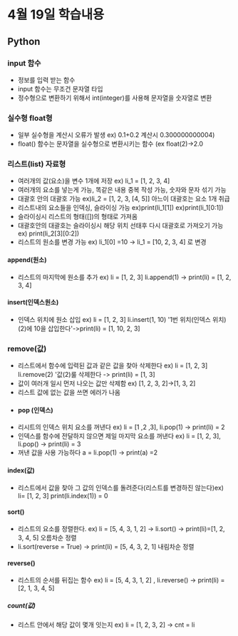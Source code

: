 # 4월 19일 학습내용
## Python
### input 함수
- 정보를 입력 받는 함수
- input 함수는 무조건 문자열 타입
- 정수형으로 변환하기 위해서 int(integer)를 사용해 문자열을 숫자열로 변환
### 실수형 float형
- 일부 실수형을 계산시 오류가 발생 ex) 0.1+0.2 계산시 0.300000000004)
- float() 함수는 문자열을 실수형으로 변환시키는 함수 (ex float(2)->2.0
### 리스트(list) 자료형
- 여러개의 값(요소)을 변수 1개에 저장 ex) li_1 = [1, 2, 3, 4]
- 여러개의 요소를 넣는게 가능, 똑같은 내용 중복 작성 가능, 숫자와 문자 섞기 가능
- 대괄호 안의 대괄호 가능 ex)li_2 = [1, 2, 3, [4, 5]] 아느이 대괄호는 요소 1개 취급
- 리스트내의 요소들을 인덱싱, 슬라이싱 가능 ex)print(li_1[1]) ex)print(li_1[0:1])
- 슬라이싱시 리스트의 형태([])의 형태로 가져옴
- 대괄호안의 대괄호는 슬라이싱시 해당 위치 선태후 다시 대괄호로 가져오기 가능 ex) print(li_2[3][0:2])
- 리스트의 원소를 변경 가능 ex) li_1[0] =10 -> li_1 = [10, 2, 3, 4] 로 변경
#### append(원소)
- 리스트의 마지막에 원소를 추가 ex) li = [1, 2, 3] li.append(1) -> print(li) = [1, 2, 3, 4]
#### insert(인덱스원소)
- 인덱스 위치에 원소 삽입 ex) li = [1, 2, 3] li.insert(1, 10) '1번 위치(인덱스 위치)(2)에 10을 삽입한다'->print(li) = [1, 10, 2, 3]
### remove(값)
- 리스트에서 함수에 입력된 값과 같은 값을 찾아 삭제한다 ex) li = [1, 2, 3] li.remove(2) '값(2)룰 삭제한다 -> print(li) = [1, 3]
- 값이 여러개 일시 먼저 나오는 값만 삭제함 ex) [1, 2, 3, 2]->[1, 3, 2]
- 리스트 값에 없는 값을 쓰면 에러가 나옴
- #### pop (인덱스)
- 리시트의 인덱스 위치 요소를 꺼낸다 ex) li = [1 ,2 ,3], li.pop(1) -> print(li) = 2
- 인덱스를 함수에 전달하지 않으면 제일 마지막 요소를 꺼낸다 ex) li = [1, 2, 3], li.pop() -> print(li) = 3
- 꺼낸 값을 사용 가능하다 a = li.pop(1) -> print(a) =2
#### index(값)
- 리스트에서 값을 찾아 그 값의 인덱스를 돌려준다(리스트를 변경하진 않는다)ex) li= [1, 2, 3] print(li.index(1)) = 0
#### sort()
- 리스트의 요소를 정렬한다. ex) li = [5, 4, 3, 1, 2] ->  li.sort() -> print(li)=[1, 2, 3, 4, 5] 오름차순 정렬
- li.sort(reverse = True) -> print(li) = [5, 4, 3, 2, 1] 내림차순 정렬
#### reverse()
- 리스트의 순서를 뒤집는 함수 ex) li = [5, 4, 3, 1, 2] , li.reverse() -> print(li) = [2, 1, 3, 4, 5]
##### count(값)
- 리스트 안에서 해당 값이 몇개 잇는지 ex) li = [1, 2, 3, 2] -> cnt = li